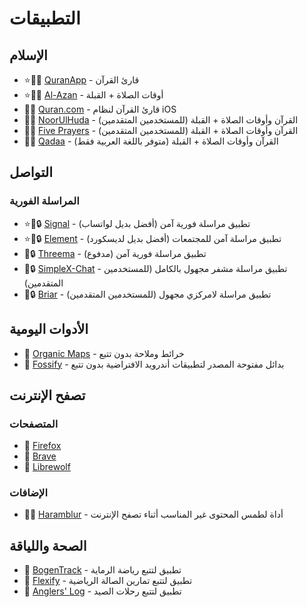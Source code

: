 # **التطبيقات**  

## **الإسلام**  
- ⭐🕋🤝 [QuranApp](https://quran.alfaazplus.com/) - قارئ القرآن  
- ⭐🕋🤝 [Al-Azan](https://meypod.github.io/al-azan/) - أوقات الصلاة + القبلة  
- 🕋🤝 [Quran.com](https://apps.apple.com/us/app/quran-by-quran-com-%D9%82%D8%B1%D8%A2%D9%86/id1118663303) - قارئ القرآن لنظام iOS  
- 🕋🤝 [NoorUlHuda](https://github.com/mirfatif/NoorUlHuda) - القرآن وأوقات الصلاة + القبلة (للمستخدمين المتقدمين)  
- 🕋🤝 [Five Prayers](https://github.com/Five-Prayers/five-prayers-android/blob/main/README.md) - القرآن وأوقات الصلاة + القبلة (للمستخدمين المتقدمين)  
- 🕋🤝 [Qadaa](https://github.com/muslimpack/Qadaa/blob/main/README.md) - القرآن وأوقات الصلاة + القبلة (متوفر باللغة العربية فقط)  

## **التواصل**  
### **المراسلة الفورية**  
- ⭐🤝🔒 [Signal](https://simplex.chat/) - تطبيق مراسلة فورية آمن (أفضل بديل لواتساب)  
- ⭐🤝🔒 [Element](https://element.io/download) - تطبيق مراسلة آمن للمجتمعات (أفضل بديل لديسكورد)  
- 🤝🔒 [Threema](https://threema.ch/) - تطبيق مراسلة فورية آمن (مدفوع)  
- 🤝🔒 [SimpleX-Chat](https://simplex.chat/) - تطبيق مراسلة مشفر مجهول بالكامل (للمستخدمين المتقدمين)  
- 🤝🔒 [Briar](https://briarproject.org/) - تطبيق مراسلة لامركزي مجهول (للمستخدمين المتقدمين)  

## **الأدوات اليومية**  
- 🤝 [Organic Maps](https://organicmaps.app/) - خرائط وملاحة بدون تتبع  
- 🤝 [Fossify](https://www.fossify.org/) - بدائل مفتوحة المصدر لتطبيقات أندرويد الافتراضية بدون تتبع  

## **تصفح الإنترنت**  
### **المتصفحات**  
- 🤝 [Firefox](https://www.mozilla.org/en-US/firefox/new/)  
- 🤝 [Brave](https://www.mozilla.org/en-US/firefox/new/)  
- 🤝 [Librewolf](https://librewolf.net/)  

### **الإضافات**  
- 🕋🤝 [Haramblur](https://linktr.ee/haramblur) - أداة لطمس المحتوى غير المناسب أثناء تصفح الإنترنت  

## **الصحة واللياقة**  
- 🤝 [BogenTrack](https://bogentrack.app/) - تطبيق لتتبع رياضة الرماية  
- 🤝 [Flexify](https://flexify.presley.nz/) - تطبيق لتتبع تمارين الصالة الرياضية  
- 🤝 [Anglers' Log](https://anglerslog.ca/) - تطبيق لتتبع رحلات الصيد  
